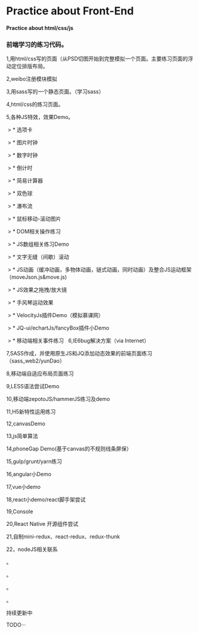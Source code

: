 # Practice about Front-End

#### Practice about html/css/js

### 前端学习的练习代码。

1,用html/css写的页面（从PSD切图开始到完整模拟一个页面。主要练习页面的浮动定位排版布局。

2,weibo注册模块模拟

3,用sass写的一个静态页面。（学习sass）

4,html/css的练习页面。

5,各种JS特效，效果Demo。

  > * 选项卡
  
  > * 图片时钟
  
  > * 数字时钟
  
  > * 倒计时
  
  > * 简易计算器
  
  > * 双色球
  
  > * 瀑布流
  
  > * 鼠标移动-滚动图片
  
  > * DOM相关操作练习
  
  > * JS数组相关练习Demo
  
  > * 文字无缝（间歇）滚动
  
  > * JS动画（缓冲动画，多物体动画，链式动画，同时动画）及整合JS运动框架（moveJson.js&move.js)
  
  > * JS效果之拖拽/放大镜
  
  > * 手风琴运动效果
   
  > * VelocityJs插件Demo（模拟慕课网）
  
  > * JQ-ui/echartJs/fancyBox插件小Demo
  
  > * 移动端相关事件练习
   
6,IE6bug解决方案（via Internet）

7,SASS作成，并使用原生JS和JQ添加动态效果的前端页面练习（sass_web2/yunDao）

8,移动端自适应布局页面练习

9,LESS语法尝试Demo

10,移动端zepotoJS/hammerJS练习及demo

11,H5新特性运用练习

12,canvasDemo

13,js简单算法

14,phoneGap Demo(基于canvas的不规则线条屏保）

15,gulp/grunt/yarn练习

16,angular小Demo

17,vue小demo

18,react小demo/react脚手架尝试

19,Console

20,React Native 开源组件尝试

21,自制mini-redux、react-redux、redux-thunk

22，nodeJS相关联系

。

。

。

。

持续更新中

TODO···
